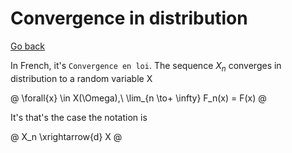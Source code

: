 # Convergence in distribution

[Go back](..#convergence)

In French, it's `Convergence en loi`. The sequence $X_n$ converges in distribution to a random variable X

@
\forall{x} \in X(\Omega),\ \lim_{n \to+ \infty} F_n(x) = F(x)
@

It's that's the case the notation is

@
X_n \xrightarrow{d} X
@